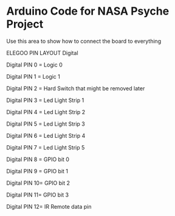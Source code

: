 # Arduino Code for NASA Psyche Project

Use this area to show how to connect the board to everything

ELEGOO PIN LAYOUT        Digital

Digital PIN 0 = Logic 0

Digital PIN 1 = Logic 1

Digital PIN 2 = Hard Switch that might be removed later

Digital PIN 3 = Led Light Strip 1

Digital PIN 4 = Led Light Strip 2

Digital PIN 5 = Led Light Strip 3

Digital PIN 6 = Led Light Strip 4

Digital PIN 7 = Led Light Strip 5

Digital PIN 8 = GPIO bit 0

Digital PIN 9 = GPIO bit 1

Digital PIN 10= GPIO bit 2

Digital PIN 11= GPIO bit 3

Digital PIN 12= IR Remote data pin
